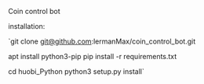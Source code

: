 Coin control bot

installation:

`git clone git@github.com:lermanMax/coin_control_bot.git

apt install python3-pip
pip install -r requirements.txt

cd huobi_Python
python3 setup.py install`

